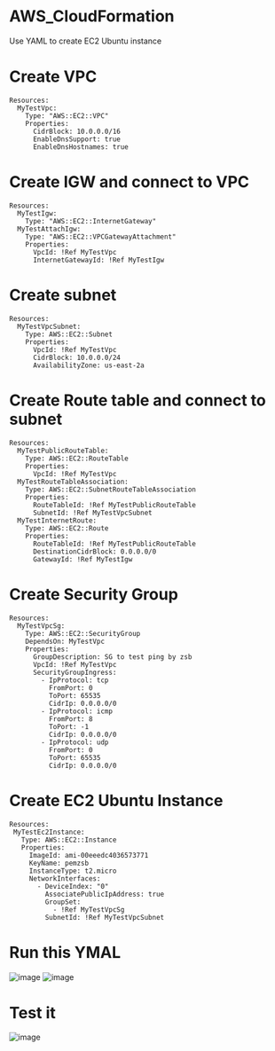 # AWS_CloudFormation
Use YAML to create EC2 Ubuntu instance 
# Create VPC
```
Resources:
  MyTestVpc:
    Type: "AWS::EC2::VPC"
    Properties:
      CidrBlock: 10.0.0.0/16
      EnableDnsSupport: true
      EnableDnsHostnames: true
```

# Create IGW and connect to VPC
```
Resources:
  MyTestIgw:
    Type: "AWS::EC2::InternetGateway"
  MyTestAttachIgw:
    Type: "AWS::EC2::VPCGatewayAttachment"
    Properties:
      VpcId: !Ref MyTestVpc
      InternetGatewayId: !Ref MyTestIgw
```

# Create subnet
```
Resources:
  MyTestVpcSubnet:
    Type: AWS::EC2::Subnet
    Properties:
      VpcId: !Ref MyTestVpc
      CidrBlock: 10.0.0.0/24
      AvailabilityZone: us-east-2a
```
# Create Route table and connect to subnet
```
Resources:
  MyTestPublicRouteTable:
    Type: AWS::EC2::RouteTable
    Properties:
      VpcId: !Ref MyTestVpc
  MyTestRouteTableAssociation:
    Type: AWS::EC2::SubnetRouteTableAssociation
    Properties:
      RouteTableId: !Ref MyTestPublicRouteTable
      SubnetId: !Ref MyTestVpcSubnet
  MyTestInternetRoute:
    Type: AWS::EC2::Route
    Properties:
      RouteTableId: !Ref MyTestPublicRouteTable
      DestinationCidrBlock: 0.0.0.0/0
      GatewayId: !Ref MyTestIgw
```

# Create Security Group
```
Resources:
  MyTestVpcSg:
    Type: AWS::EC2::SecurityGroup
    DependsOn: MyTestVpc
    Properties:
      GroupDescription: SG to test ping by zsb
      VpcId: !Ref MyTestVpc
      SecurityGroupIngress:
        - IpProtocol: tcp
          FromPort: 0
          ToPort: 65535
          CidrIp: 0.0.0.0/0
        - IpProtocol: icmp
          FromPort: 8
          ToPort: -1
          CidrIp: 0.0.0.0/0
        - IpProtocol: udp
          FromPort: 0
          ToPort: 65535
          CidrIp: 0.0.0.0/0
```
 # Create EC2 Ubuntu Instance
 ```
 Resources:
  MyTestEc2Instance:
    Type: AWS::EC2::Instance
    Properties:
      ImageId: ami-00eeedc4036573771
      KeyName: pemzsb
      InstanceType: t2.micro
      NetworkInterfaces:
        - DeviceIndex: "0"
          AssociatePublicIpAddress: true
          GroupSet:
            - !Ref MyTestVpcSg
          SubnetId: !Ref MyTestVpcSubnet
 ```

# Run this YMAL
![image](https://user-images.githubusercontent.com/75282285/226187790-1f95aaa3-77fc-4b93-a51a-ba69664bd016.png)
![image](https://user-images.githubusercontent.com/75282285/226187760-8d3b7cbf-d728-4870-b8fb-5e2efae49326.png)

# Test it
![image](https://user-images.githubusercontent.com/75282285/226187841-1d303ec2-c42a-4146-909d-901a3b90f702.png)






